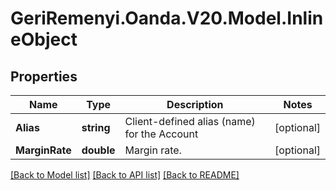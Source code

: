 # GeriRemenyi.Oanda.V20.Model.InlineObject
## Properties

Name | Type | Description | Notes
------------ | ------------- | ------------- | -------------
**Alias** | **string** | Client-defined alias (name) for the Account | [optional] 
**MarginRate** | **double** | Margin rate. | [optional] 

[[Back to Model list]](../README.md#documentation-for-models) [[Back to API list]](../README.md#documentation-for-api-endpoints) [[Back to README]](../README.md)

